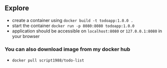 ## Explore
* create a container using `docker build -t todoapp:1.0.0 .`
* start the container `docker run -p 8080:8080 todoapp:1.0.0`
* application should be accessible on `localhost:8080` or `127.0.0.1:8080` in your browser


### You can also download image from my docker hub
* `docker pull script1988/todo-list`
